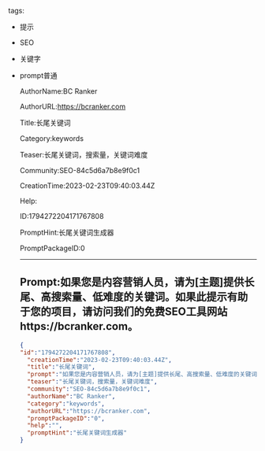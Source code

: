   tags: 
- 提示
- SEO
- 关键字
- prompt普通

  AuthorName:BC Ranker

  AuthorURL:https://bcranker.com

  Title:长尾关键词

  Category:keywords

  Teaser:长尾关键词，搜索量，关键词难度

  Community:SEO-84c5d6a7b8e9f0c1

  CreationTime:2023-02-23T09:40:03.44Z

  Help:

  ID:1794272204171767808

  PromptHint:长尾关键词生成器

  PromptPackageID:0

  ---

  ## Prompt:如果您是内容营销人员，请为[主题]提供长尾、高搜索量、低难度的关键词。如果此提示有助于您的项目，请访问我们的免费SEO工具网站https://bcranker.com。

  ```json
  {
  "id":"1794272204171767808",
    "creationTime":"2023-02-23T09:40:03.44Z",
    "title":"长尾关键词",
    "prompt":"如果您是内容营销人员，请为[主题]提供长尾、高搜索量、低难度的关键词。如果此提示有助于您的项目，请访问我们的免费SEO工具网站https://bcranker.com。",
    "teaser":"长尾关键词，搜索量，关键词难度",
    "community":"SEO-84c5d6a7b8e9f0c1",
    "authorName":"BC Ranker",
    "category":"keywords",
    "authorURL":"https://bcranker.com",
    "promptPackageID":"0",
    "help":"",
    "promptHint":"长尾关键词生成器"
  }
  ```
